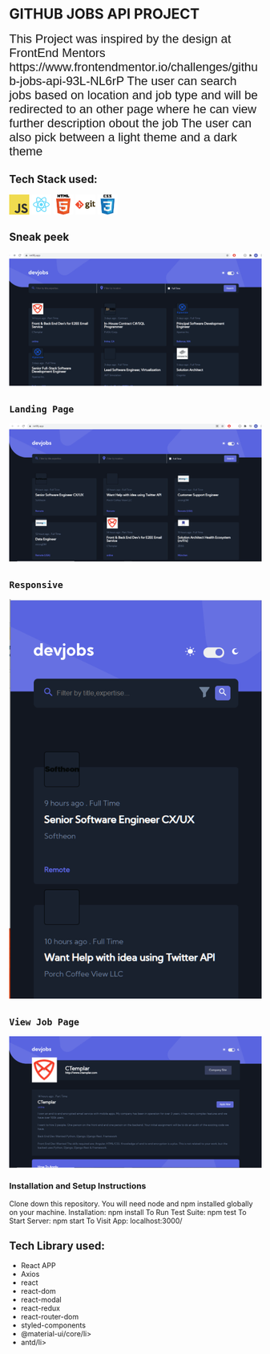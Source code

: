# GITHUB JOBS API PROJECT
  
<div style="font-size:24px;font-family:sans-serif">
This Project was inspired by the design at FrontEnd Mentors https://www.frontendmentor.io/challenges/github-jobs-api-93L-NL6rP
 The user can search jobs based on location and job type and will be redirected to an other page where he can view further description obout the job
 The user can also pick between a light theme and a dark theme
</div>

## Tech Stack used:

<code><img height="40" src="https://raw.githubusercontent.com/github/explore/80688e429a7d4ef2fca1e82350fe8e3517d3494d/topics/javascript/javascript.png"></code>
<code><img height="40" src="https://raw.githubusercontent.com/github/explore/80688e429a7d4ef2fca1e82350fe8e3517d3494d/topics/react/react.png"></code>
<code><img height="40" src="https://raw.githubusercontent.com/github/explore/80688e429a7d4ef2fca1e82350fe8e3517d3494d/topics/html/html.png"></code>
<code><img height="40" src="https://raw.githubusercontent.com/github/explore/80688e429a7d4ef2fca1e82350fe8e3517d3494d/topics/git/git.png"></code>
<code><img height="40" src="https://raw.githubusercontent.com/github/explore/80688e429a7d4ef2fca1e82350fe8e3517d3494d/topics/css/css.png"></code>




## Sneak peek
![gif](./images/github.gif)

## <code>Landing Page</code>
![img](./images/GH.png)

## <code>Responsive</code>
![img](./images/GH1.png)

## <code>View Job Page</code>
![img](./images/GH2.png)





### Installation and Setup Instructions

Clone down this repository. You will need node and npm installed globally on your machine. Installation: npm install To Run Test Suite: npm test To Start Server: npm start To Visit App: localhost:3000/

## Tech Library used:
  <ul>
    <li>React APP</li>
    <li>Axios</li>
    <li>react</li>
    <li>react-dom</li>
    <li>react-modal</li>
    <li>react-redux</li>
    <li>react-router-dom</li>
    <li>styled-components</li>
    <li>@material-ui/core/li>
    <li>antd/li>
  </ul>
